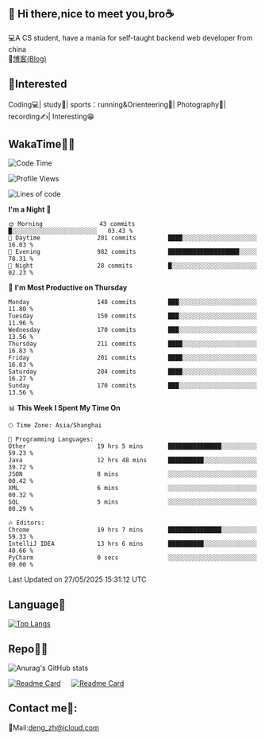 👋 Hi there,nice to meet you,bro☕
---
💻A CS student, have a mania for self-taught backend web developer from china   
📌[博客(Blog)](https://github.com/HealUP/MyBlog)

 <!-- waka-box start -->
 <!-- waka-box end -->
 
🧲**Interested**
--
Coding💻| study📖| sports：running&Orienteering🏃‍| Photography📸| recording✍️| Interesting😁

WakaTime👨‍💻
---
<!--START_SECTION:waka-->
![Code Time](http://img.shields.io/badge/Code%20Time-3%2C061%20hrs%2017%20mins-blue)

![Profile Views](http://img.shields.io/badge/Profile%20Views-0-blue)

![Lines of code](https://img.shields.io/badge/From%20Hello%20World%20I%27ve%20Written-205.1%20thousand%20lines%20of%20code-blue)

**I'm a Night 🦉** 

```text
🌞 Morning                43 commits          █░░░░░░░░░░░░░░░░░░░░░░░░   03.43 % 
🌆 Daytime                201 commits         ████░░░░░░░░░░░░░░░░░░░░░   16.03 % 
🌃 Evening                982 commits         ████████████████████░░░░░   78.31 % 
🌙 Night                  28 commits          █░░░░░░░░░░░░░░░░░░░░░░░░   02.23 % 
```
📅 **I'm Most Productive on Thursday** 

```text
Monday                   148 commits         ███░░░░░░░░░░░░░░░░░░░░░░   11.80 % 
Tuesday                  150 commits         ███░░░░░░░░░░░░░░░░░░░░░░   11.96 % 
Wednesday                170 commits         ███░░░░░░░░░░░░░░░░░░░░░░   13.56 % 
Thursday                 211 commits         ████░░░░░░░░░░░░░░░░░░░░░   16.83 % 
Friday                   201 commits         ████░░░░░░░░░░░░░░░░░░░░░   16.03 % 
Saturday                 204 commits         ████░░░░░░░░░░░░░░░░░░░░░   16.27 % 
Sunday                   170 commits         ███░░░░░░░░░░░░░░░░░░░░░░   13.56 % 
```


📊 **This Week I Spent My Time On** 

```text
🕑︎ Time Zone: Asia/Shanghai

💬 Programming Languages: 
Other                    19 hrs 5 mins       ███████████████░░░░░░░░░░   59.23 % 
Java                     12 hrs 48 mins      ██████████░░░░░░░░░░░░░░░   39.72 % 
JSON                     8 mins              ░░░░░░░░░░░░░░░░░░░░░░░░░   00.42 % 
XML                      6 mins              ░░░░░░░░░░░░░░░░░░░░░░░░░   00.32 % 
SQL                      5 mins              ░░░░░░░░░░░░░░░░░░░░░░░░░   00.29 % 

🔥 Editors: 
Chrome                   19 hrs 7 mins       ███████████████░░░░░░░░░░   59.33 % 
IntelliJ IDEA            13 hrs 6 mins       ██████████░░░░░░░░░░░░░░░   40.66 % 
PyCharm                  0 secs              ░░░░░░░░░░░░░░░░░░░░░░░░░   00.00 % 
```


 Last Updated on 27/05/2025 15:31:12 UTC
<!--END_SECTION:waka-->

Language🚀
---
[![Top Langs](https://github-readme-stats.vercel.app/api/top-langs/?username=HealUP&layout=compact&hide_border=true)](https://github.com/HealUP)

Repo🧑‍💻
---
![Anurag's GitHub stats](https://github-readme-stats.vercel.app/api?username=HealUP&count_private=true&show_icons=true&theme=gruvbox&hide_border=true) 

[![Readme Card](https://github-readme-stats.vercel.app/api/pin/?username=HealUP&repo=InternetEy&theme=transparent)](https://github.com/HealUP/InternetEy) &emsp;
[![Readme Card](https://github-readme-stats.vercel.app/api/pin/?username=HealUP&repo=CampusExperience&theme=transparent)](https://github.com/HealUP/CampusExperience)


Contact me📱:
---
📮Mail:deng_zh@icloud.com  
